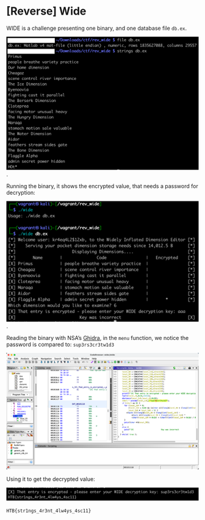 # [Reverse] Wide

WIDE is a challenge presenting one binary, and one database file `db.ex`.

![Files](./img/reverse_wide_1.png).

Running the binary, it shows the encrypted value, that needs a password for decryption:

![Usage](./img/reverse_wide_2.png).

Reading the binary with NSA’s [Ghidra](https://github.com/NationalSecurityAgency/ghidra), in the `menu` function, we notice the password is compared to: `sup3rs3cr3tw1d3`

![Decompile](./img/reverse_wide_3.png)

Using it to get the decrypted value:

![Flag](./img/reverse_wide_4.png)

`HTB{str1ngs_4r3nt_4lw4ys_4sc11}`
